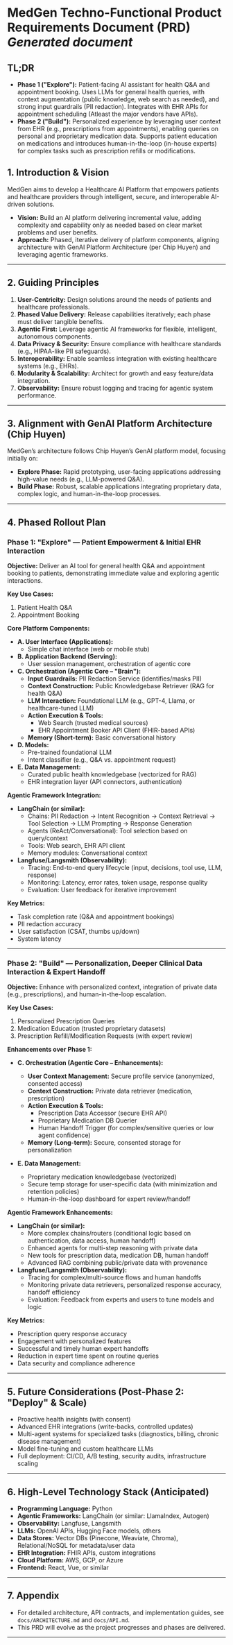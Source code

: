 # MedGen Techno-Functional Product Requirements Document (PRD)                     *Generated document*

## TL;DR

- **Phase 1 ("Explore"):** Patient-facing AI assistant for health Q&A and appointment booking. Uses LLMs for general health queries, with context augmentation (public knowledge, web search as needed), and strong input guardrails (PII redaction). Integrates with EHR APIs for appointment scheduling (Atleast the major vendors have APIs).
- **Phase 2 ("Build"):** Personalized experience by leveraging user context from EHR (e.g., prescriptions from appointments), enabling queries on personal and proprietary medication data. Supports patient education on medications and introduces human-in-the-loop (in-house experts) for complex tasks such as prescription refills or modifications.
  
## 1. Introduction & Vision

MedGen aims to develop a Healthcare AI Platform that empowers patients and healthcare providers through intelligent, secure, and interoperable AI-driven solutions.

- **Vision:** Build an AI platform delivering incremental value, adding complexity and capability only as needed based on clear market problems and user benefits.
- **Approach:** Phased, iterative delivery of platform components, aligning architecture with GenAI Platform Architecture (per Chip Huyen) and leveraging agentic frameworks.

---

## 2. Guiding Principles

1. **User-Centricity:** Design solutions around the needs of patients and healthcare professionals.
2. **Phased Value Delivery:** Release capabilities iteratively; each phase must deliver tangible benefits.
3. **Agentic First:** Leverage agentic AI frameworks for flexible, intelligent, autonomous components.
4. **Data Privacy & Security:** Ensure compliance with healthcare standards (e.g., HIPAA-like PII safeguards).
5. **Interoperability:** Enable seamless integration with existing healthcare systems (e.g., EHRs).
6. **Modularity & Scalability:** Architect for growth and easy feature/data integration.
7. **Observability:** Ensure robust logging and tracing for agentic system performance.

---

## 3. Alignment with GenAI Platform Architecture (Chip Huyen)

MedGen’s architecture follows Chip Huyen’s GenAI platform model, focusing initially on:

- **Explore Phase:** Rapid prototyping, user-facing applications addressing high-value needs (e.g., LLM-powered Q&A).
- **Build Phase:** Robust, scalable applications integrating proprietary data, complex logic, and human-in-the-loop processes.

---

## 4. Phased Rollout Plan

### Phase 1: "Explore" — Patient Empowerment & Initial EHR Interaction

**Objective:** Deliver an AI tool for general health Q&A and appointment booking to patients, demonstrating immediate value and exploring agentic interactions.

**Key Use Cases:**
1. Patient Health Q&A
2. Appointment Booking

**Core Platform Components:**
- **A. User Interface (Applications):**
  - Simple chat interface (web or mobile stub)
- **B. Application Backend (Serving):**
  - User session management, orchestration of agentic core
- **C. Orchestration (Agentic Core – "Brain"):**
  - **Input Guardrails:** PII Redaction Service (identifies/masks PII)
  - **Context Construction:** Public Knowledgebase Retriever (RAG for health Q&A)
  - **LLM Interaction:** Foundational LLM (e.g., GPT-4, Llama, or healthcare-tuned LLM)
  - **Action Execution & Tools:**
    - Web Search (trusted medical sources)
    - EHR Appointment Booker API Client (FHIR-based APIs)
  - **Memory (Short-term):** Basic conversational history
- **D. Models:**
  - Pre-trained foundational LLM
  - Intent classifier (e.g., Q&A vs. appointment request)
- **E. Data Management:**
  - Curated public health knowledgebase (vectorized for RAG)
  - EHR integration layer (API connectors, authentication)

**Agentic Framework Integration:**
- **LangChain (or similar):**
  - Chains: PII Redaction → Intent Recognition → Context Retrieval → Tool Selection → LLM Prompting → Response Generation
  - Agents (ReAct/Conversational): Tool selection based on query/context
  - Tools: Web search, EHR API client
  - Memory modules: Conversational context
- **Langfuse/Langsmith (Observability):**
  - Tracing: End-to-end query lifecycle (input, decisions, tool use, LLM, response)
  - Monitoring: Latency, error rates, token usage, response quality
  - Evaluation: User feedback for iterative improvement

**Key Metrics:**
- Task completion rate (Q&A and appointment bookings)
- PII redaction accuracy
- User satisfaction (CSAT, thumbs up/down)
- System latency

---

### Phase 2: "Build" — Personalization, Deeper Clinical Data Interaction & Expert Handoff

**Objective:** Enhance with personalized context, integration of private data (e.g., prescriptions), and human-in-the-loop escalation.

**Key Use Cases:**
1. Personalized Prescription Queries
2. Medication Education (trusted proprietary datasets)
3. Prescription Refill/Modification Requests (with expert review)

**Enhancements over Phase 1:**

- **C. Orchestration (Agentic Core – Enhancements):**
  - **User Context Management:** Secure profile service (anonymized, consented access)
  - **Context Construction:** Private data retriever (medication, prescription)
  - **Action Execution & Tools:**
    - Prescription Data Accessor (secure EHR API)
    - Proprietary Medication DB Querier
    - Human Handoff Trigger (for complex/sensitive queries or low agent confidence)
  - **Memory (Long-term):** Secure, consented storage for personalization

- **E. Data Management:**
  - Proprietary medication knowledgebase (vectorized)
  - Secure temp storage for user-specific data (with minimization and retention policies)
  - Human-in-the-loop dashboard for expert review/handoff

**Agentic Framework Enhancements:**
- **LangChain (or similar):**
  - More complex chains/routers (conditional logic based on authentication, data access, human handoff)
  - Enhanced agents for multi-step reasoning with private data
  - New tools for prescription data, medication DB, human handoff
  - Advanced RAG combining public/private data with provenance
- **Langfuse/Langsmith (Observability):**
  - Tracing for complex/multi-source flows and human handoffs
  - Monitoring private data retrievers, personalized response accuracy, handoff efficiency
  - Evaluation: Feedback from experts and users to tune models and logic

**Key Metrics:**
- Prescription query response accuracy
- Engagement with personalized features
- Successful and timely human expert handoffs
- Reduction in expert time spent on routine queries
- Data security and compliance adherence

---

## 5. Future Considerations (Post-Phase 2: "Deploy" & Scale)

- Proactive health insights (with consent)
- Advanced EHR integrations (write-backs, controlled updates)
- Multi-agent systems for specialized tasks (diagnostics, billing, chronic disease management)
- Model fine-tuning and custom healthcare LLMs
- Full deployment: CI/CD, A/B testing, security audits, infrastructure scaling

---

## 6. High-Level Technology Stack (Anticipated)

- **Programming Language:** Python
- **Agentic Frameworks:** LangChain (or similar: LlamaIndex, Autogen)
- **Observability:** Langfuse, Langsmith
- **LLMs:** OpenAI APIs, Hugging Face models, others
- **Data Stores:** Vector DBs (Pinecone, Weaviate, Chroma), Relational/NoSQL for metadata/user data
- **EHR Integration:** FHIR APIs, custom integrations
- **Cloud Platform:** AWS, GCP, or Azure
- **Frontend:** React, Vue, or similar

---

## 7. Appendix

- For detailed architecture, API contracts, and implementation guides, see `docs/ARCHITECTURE.md` and `docs/API.md`.
- This PRD will evolve as the project progresses and phases are delivered.

---


